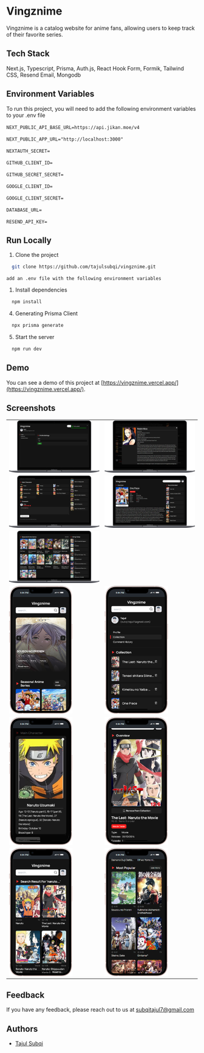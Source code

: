 # Vingznime

Vingznime is a catalog website for anime fans, allowing users to keep track of their favorite series.

## Tech Stack

Next.js, Typescript, Prisma, Auth.js, React Hook Form, Formik, Tailwind CSS, Resend Email, Mongodb

## Environment Variables

To run this project, you will need to add the following environment variables to your .env file

`NEXT_PUBLIC_API_BASE_URL=https://api.jikan.moe/v4`

`NEXT_PUBLIC_APP_URL="http://localhost:3000"`

`NEXTAUTH_SECRET=`

`GITHUB_CLIENT_ID=`

`GITHUB_SECRET_SECRET=`

`GOOGLE_CLIENT_ID=`

`GOOGLE_CLIENT_SECRET=`

`DATABASE_URL=`

`RESEND_API_KEY=`

## Run Locally

1. Clone the project

```bash
  git clone https://github.com/tajulsubqi/vingznime.git
```

    add an .env file with the following environment variables

1. Install dependencies

```bash
  npm install
```

4. Generating Prisma Client

```bash
  npx prisma generate
```

5. Start the server

```bash
  npm run dev
```

## Demo

You can see a demo of this project at [https://vingznime.vercel.app/](https://vingznime.vercel.app/).

## Screenshots

<table>
  <tr>
    <td><img src="./public/screenshots/desk-1.png" alt="App Screenshot" width="100%"></td>
   <td><img src="./public/screenshots/desk-2.png" alt="App Screenshot" width="100%"></td>
  </tr>
  <tr>
    <td><img src="./public/screenshots/desk-3.png" alt="App Screenshot" width="100%"></td>
   <td><img src="./public/screenshots/desk-4.png" alt="App Screenshot" width="100%"></td>
  </tr>
  <tr>
    <td><img src="./public/screenshots/desk-5.png" alt="App Screenshot" width="100%"></td>
  </tr>

  <tr>
   <td><img src="./public/screenshots/mobile-1.png" alt="App Screenshot" width="70%"></td>
    <td><img src="./public/screenshots/mobile-2.png" alt="App Screenshot" width="70%"></td>
  </tr>
  <tr>
   <td><img src="./public/screenshots/mobile-3.png" alt="App Screenshot" width="70%"></td>
    <td><img src="./public/screenshots/mobile-4.png" alt="App Screenshot" width="70%"></td>
  </tr>
  <tr>
   <td><img src="./public/screenshots/mobile-5.png" alt="App Screenshot" width="70%"></td>
    <td><img src="./public/screenshots/mobile-6.png" alt="App Screenshot" width="70%"></td>
  </tr>

</table>

## Feedback

If you have any feedback, please reach out to us at [subqitajul7@gmail.com](mailto:subqitajul7@gmail.com)

## Authors

- [Tajul Subqi](https://github.com/tajulsubqi)
